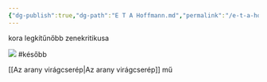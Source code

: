 ```yaml
---
{"dg-publish":true,"dg-path":"E T A Hoffmann.md","permalink":"/e-t-a-hoffmann/"}
---
```


kora legkítűnőbb zenekritikusa

![](https://pushkinpress.com/wp-content/uploads/2020/08/HOFFMANN-WEBSITE.jpg) #később 

[[Az arany virágcserép\|Az arany virágcserép]] mű

